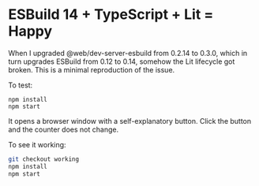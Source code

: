 # ESBuild 14 + TypeScript + Lit = Happy

When I upgraded @web/dev-server-esbuild from 0.2.14 to 0.3.0, which in turn upgrades ESBuild from 0.12 to 0.14, somehow the Lit lifecycle got broken. This is a minimal reproduction of the issue.

To test:

```
npm install
npm start
```

It opens a browser window with a self-explanatory button. Click the button and the counter does not change.

To see it working:

```sh
git checkout working
npm install
npm start
```
